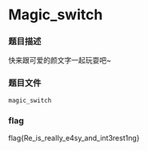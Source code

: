 # Magic_switch

### 题目描述

快来跟可爱的颜文字一起玩耍吧~

### 题目文件

`magic_switch`

### flag

flag{Re_is_reaIIy_e4sy_and_int3rest1ng}